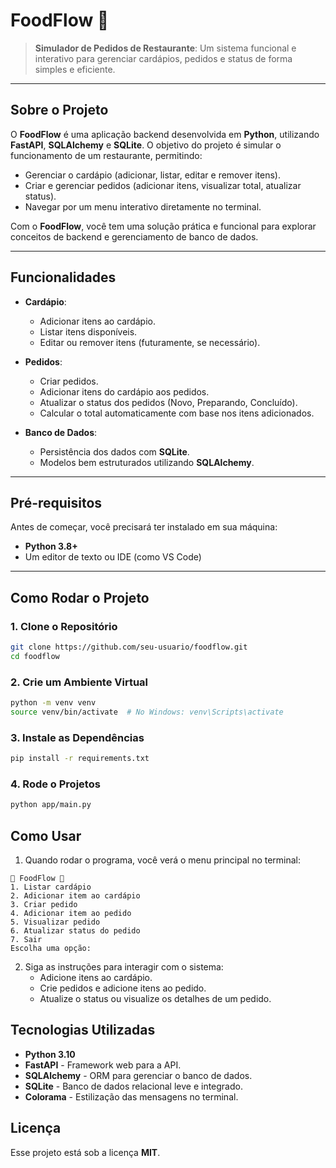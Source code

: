 # **FoodFlow** 🍴  
> **Simulador de Pedidos de Restaurante**: Um sistema funcional e interativo para gerenciar cardápios, pedidos e status de forma simples e eficiente.

---

## **Sobre o Projeto**
O **FoodFlow** é uma aplicação backend desenvolvida em **Python**, utilizando **FastAPI**, **SQLAlchemy** e **SQLite**. O objetivo do projeto é simular o funcionamento de um restaurante, permitindo:
- Gerenciar o cardápio (adicionar, listar, editar e remover itens).
- Criar e gerenciar pedidos (adicionar itens, visualizar total, atualizar status).
- Navegar por um menu interativo diretamente no terminal.

Com o **FoodFlow**, você tem uma solução prática e funcional para explorar conceitos de backend e gerenciamento de banco de dados.

---

## **Funcionalidades**
- **Cardápio**:
  - Adicionar itens ao cardápio.
  - Listar itens disponíveis.
  - Editar ou remover itens (futuramente, se necessário).

- **Pedidos**:
  - Criar pedidos.
  - Adicionar itens do cardápio aos pedidos.
  - Atualizar o status dos pedidos (Novo, Preparando, Concluído).
  - Calcular o total automaticamente com base nos itens adicionados.

- **Banco de Dados**:
  - Persistência dos dados com **SQLite**.
  - Modelos bem estruturados utilizando **SQLAlchemy**.

---

## **Pré-requisitos**
Antes de começar, você precisará ter instalado em sua máquina:
- **Python 3.8+**
- Um editor de texto ou IDE (como VS Code)

---

## **Como Rodar o Projeto**

### **1. Clone o Repositório**
```bash
git clone https://github.com/seu-usuario/foodflow.git
cd foodflow 
```

### **2. Crie um Ambiente Virtual**
```bash
python -m venv venv
source venv/bin/activate  # No Windows: venv\Scripts\activate 
```

### **3. Instale as Dependências**
```bash
pip install -r requirements.txt 
```

### **4. Rode o Projetos**
```bash
python app/main.py
```

## **Como Usar**

1. Quando rodar o programa, você verá o menu principal no terminal:

```plaintext
🍴 FoodFlow 🍴
1. Listar cardápio
2. Adicionar item ao cardápio
3. Criar pedido
4. Adicionar item ao pedido
5. Visualizar pedido
6. Atualizar status do pedido
7. Sair
Escolha uma opção:
```

2. Siga as instruções para interagir com o sistema:
   - Adicione itens ao cardápio.
   - Crie pedidos e adicione itens ao pedido.
   - Atualize o status ou visualize os detalhes de um pedido.

## **Tecnologias Utilizadas**

- **Python 3.10**
- **FastAPI** - Framework web para a API.
- **SQLAlchemy** - ORM para gerenciar o banco de dados.
- **SQLite** - Banco de dados relacional leve e integrado.
- **Colorama** - Estilização das mensagens no terminal.

## **Licença**

Esse projeto está sob a licença **MIT**.
